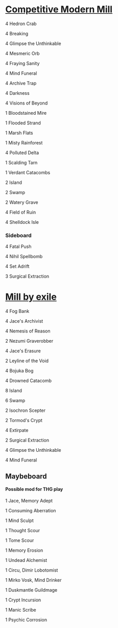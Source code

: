 # [Competitive Modern Mill](http://tappedout.net/mtg-decks/competitive-modern-mill-2/)

4 Hedron Crab

4 Breaking

4 Glimpse the Unthinkable

4 Mesmeric Orb

4 Fraying Sanity

4 Mind Funeral

4 Archive Trap

4 Darkness

4 Visions of Beyond

1 Bloodstained Mire

1 Flooded Strand

1 Marsh Flats

1 Misty Rainforest

4 Polluted Delta

1 Scalding Tarn

1 Verdant Catacombs

2 Island

2 Swamp

2 Watery Grave

4 Field of Ruin

4 Shelldock Isle

### Sideboard
4 Fatal Push

4 Nihil Spellbomb

4 Set Adrift

3 Surgical Extraction



# [Mill by exile](http://tappedout.net/mtg-decks/mill-by-exile/)

4 Fog Bank

4 Jace's Archivist

4 Nemesis of Reason

2 Nezumi Graverobber

4 Jace's Erasure

2 Leyline of the Void

4 Bojuka Bog

4 Drowned Catacomb

8 Island

6 Swamp

2 Isochron Scepter

2 Tormod's Crypt

4 Extirpate

2 Surgical Extraction

4 Glimpse the Unthinkable

4 Mind Funeral

## Maybeboard 
#### Possible mod for THG play

1 Jace, Memory Adept

1 Consuming Aberration

1 Mind Sculpt

1 Thought Scour

1 Tome Scour

1 Memory Erosion

1 Undead Alchemist

1 Circu, Dimir Lobotomist

1 Mirko Vosk, Mind Drinker

1 Duskmantle Guildmage

1 Crypt Incursion

1 Manic Scribe

1 Psychic Corrosion
